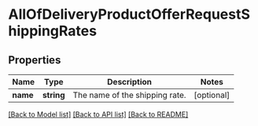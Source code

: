 # AllOfDeliveryProductOfferRequestShippingRates

## Properties
Name | Type | Description | Notes
------------ | ------------- | ------------- | -------------
**name** | **string** | The name of the shipping rate. | [optional] 

[[Back to Model list]](../../README.md#documentation-for-models) [[Back to API list]](../../README.md#documentation-for-api-endpoints) [[Back to README]](../../README.md)

